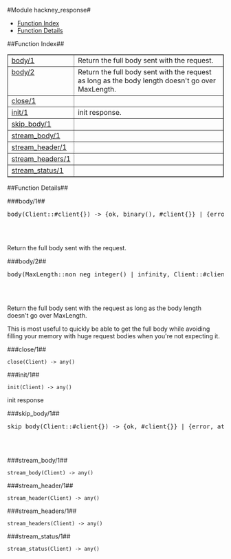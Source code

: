 

#Module hackney_response#
* [Function Index](#index)
* [Function Details](#functions)


<a name="index"></a>

##Function Index##


<table width="100%" border="1" cellspacing="0" cellpadding="2" summary="function index"><tr><td valign="top"><a href="#body-1">body/1</a></td><td>Return the full body sent with the request.</td></tr><tr><td valign="top"><a href="#body-2">body/2</a></td><td>Return the full body sent with the request as long as the body
length doesn't go over MaxLength.</td></tr><tr><td valign="top"><a href="#close-1">close/1</a></td><td></td></tr><tr><td valign="top"><a href="#init-1">init/1</a></td><td>init response.</td></tr><tr><td valign="top"><a href="#skip_body-1">skip_body/1</a></td><td></td></tr><tr><td valign="top"><a href="#stream_body-1">stream_body/1</a></td><td></td></tr><tr><td valign="top"><a href="#stream_header-1">stream_header/1</a></td><td></td></tr><tr><td valign="top"><a href="#stream_headers-1">stream_headers/1</a></td><td></td></tr><tr><td valign="top"><a href="#stream_status-1">stream_status/1</a></td><td></td></tr></table>


<a name="functions"></a>

##Function Details##

<a name="body-1"></a>

###body/1##


<pre>body(Client::#client{}) -&gt; {ok, binary(), #client{}} | {error, atom()}</pre>
<br></br>


Return the full body sent with the request.<a name="body-2"></a>

###body/2##


<pre>body(MaxLength::non_neg_integer() | infinity, Client::#client{}) -&gt; {ok, binary(), #client{}} | {error, atom()}</pre>
<br></br>




Return the full body sent with the request as long as the body
length doesn't go over MaxLength.

This is most useful to quickly be able to get the full body while
avoiding filling your memory with huge request bodies when you're
not expecting it.<a name="close-1"></a>

###close/1##


`close(Client) -> any()`

<a name="init-1"></a>

###init/1##


`init(Client) -> any()`

init response<a name="skip_body-1"></a>

###skip_body/1##


<pre>skip_body(Client::#client{}) -&gt; {ok, #client{}} | {error, atom()}</pre>
<br></br>


<a name="stream_body-1"></a>

###stream_body/1##


`stream_body(Client) -> any()`

<a name="stream_header-1"></a>

###stream_header/1##


`stream_header(Client) -> any()`

<a name="stream_headers-1"></a>

###stream_headers/1##


`stream_headers(Client) -> any()`

<a name="stream_status-1"></a>

###stream_status/1##


`stream_status(Client) -> any()`

